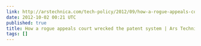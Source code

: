 ```yaml
---
link: http://arstechnica.com/tech-policy/2012/09/how-a-rogue-appeals-court-wrecked-the-patent-system/
date: 2012-10-02 00:21 UTC
published: true
title: How a rogue appeals court wrecked the patent system | Ars Technica
tags: []
---
```



